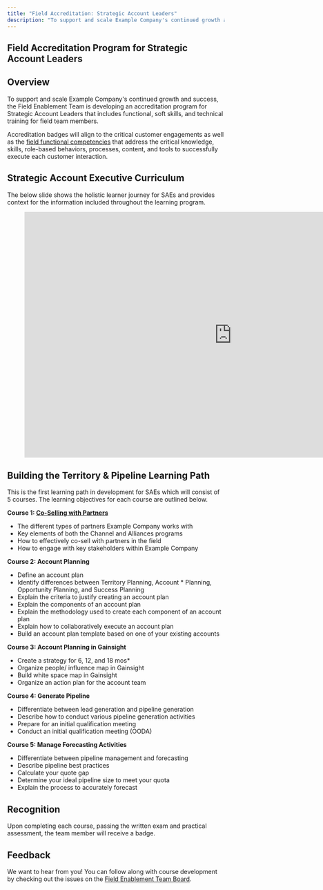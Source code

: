 ```yaml
---
title: "Field Accreditation: Strategic Account Leaders"
description: "To support and scale Example Company's continued growth and success, the Field Enablement Team is developing an accreditation program for Strategic Account Leaders that includes functional, soft skills, and technical training for field team members"
---
```


## Field Accreditation Program for Strategic Account Leaders

## Overview

To support and scale Example Company's continued growth and success, the Field Enablement Team is developing an accreditation program for Strategic Account Leaders that includes functional, soft skills, and technical training for field team members.

Accreditation badges will align to the critical customer engagements as well as the [field functional competencies](/handbook/sales/training/field-functional-competencies/) that address the critical knowledge, skills, role-based behaviors, processes, content, and tools to successfully execute each customer interaction.

## Strategic Account Executive Curriculum

The below slide shows the holistic learner journey for SAEs and provides context for the information included throughout the learning program.

<figure class="video_container">
<iframe src="https://docs.google.com/presentation/d/e/2PACX-1vQvjB6E9JlplzwqBHVv2fFGAEGZwqjg4AZQO-p_DqjX7znjZGOC_q2-d2xCbwr2LbfXCmyOvVxcirYb/embed?start=false&loop=false&delayms=3000&slide=id.g94bb3b04a3_0_271" frameborder="0" width="960" height="569" allowfullscreen="true" mozallowfullscreen="true" webkitallowfullscreen="true"></iframe>
</figure>

## Building the Territory & Pipeline Learning Path

This is the first learning path in development for SAEs which will consist of 5 courses. The learning objectives for each course are outlined below.

**Course 1: [Co-Selling with Partners](https://example_company.edcast.com/insights/ECL-9a30df21-dff0-4ac5-8ffa-e67429860dfd)**

- The different types of partners Example Company works with
- Key elements of both the Channel and Alliances programs
- How to effectively co-sell with partners in the field
- How to engage with key stakeholders within Example Company

**Course 2: Account Planning**

- Define an account plan
- Identify differences between Territory Planning, Account * Planning, Opportunity Planning, and Success Planning
- Explain the criteria to justify creating an account plan
- Explain the components of an account plan
- Explain the methodology used to create each component of an account plan
- Explain how to collaboratively execute an account plan
- Build an account plan template based on one of your existing accounts

**Course 3: Account Planning in Gainsight**

- Create a strategy for 6, 12, and 18 mos*
- Organize people/ influence map in Gainsight
- Build white space map in Gainsight
- Organize an action plan for the account team

**Course 4: Generate Pipeline**

- Differentiate between lead generation and pipeline generation
- Describe how to conduct various pipeline generation activities
- Prepare for an initial qualification meeting
- Conduct an initial qualification meeting (OODA)

**Course 5: Manage Forecasting Activities**

- Differentiate between pipeline management and forecasting
- Describe pipeline best practices
- Calculate your quote gap
- Determine your ideal pipeline size to meet your quota
- Explain the process to accurately forecast

## Recognition

Upon completing each course, passing the written exam and practical assessment, the team member will receive a badge.

## Feedback

We want to hear from you! You can follow along with course development by checking out the issues on the [Field Enablement Team Board](https://example_company.com/groups/example_company-com/-/boards/2714682?label_name[]=Field%20Learning%20Programs).
